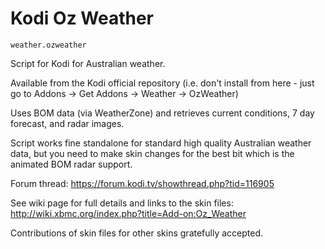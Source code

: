 Kodi Oz Weather
===================================

`weather.ozweather`

Script for Kodi for Australian weather.  

Available from the Kodi official repository (i.e. don't install from here - just go to Addons -> Get Addons -> Weather -> OzWeather)

Uses BOM data (via WeatherZone) and retrieves current conditions, 7 day forecast, and radar images.

Script works fine standalone for standard high quality Australian weather data, but you need to make skin changes for the best bit which is the animated BOM radar support.  

Forum thread: <https://forum.kodi.tv/showthread.php?tid=116905>

See wiki page for full details and links to the skin files: http://wiki.xbmc.org/index.php?title=Add-on:Oz_Weather

Contributions of skin files for other skins gratefully accepted.
